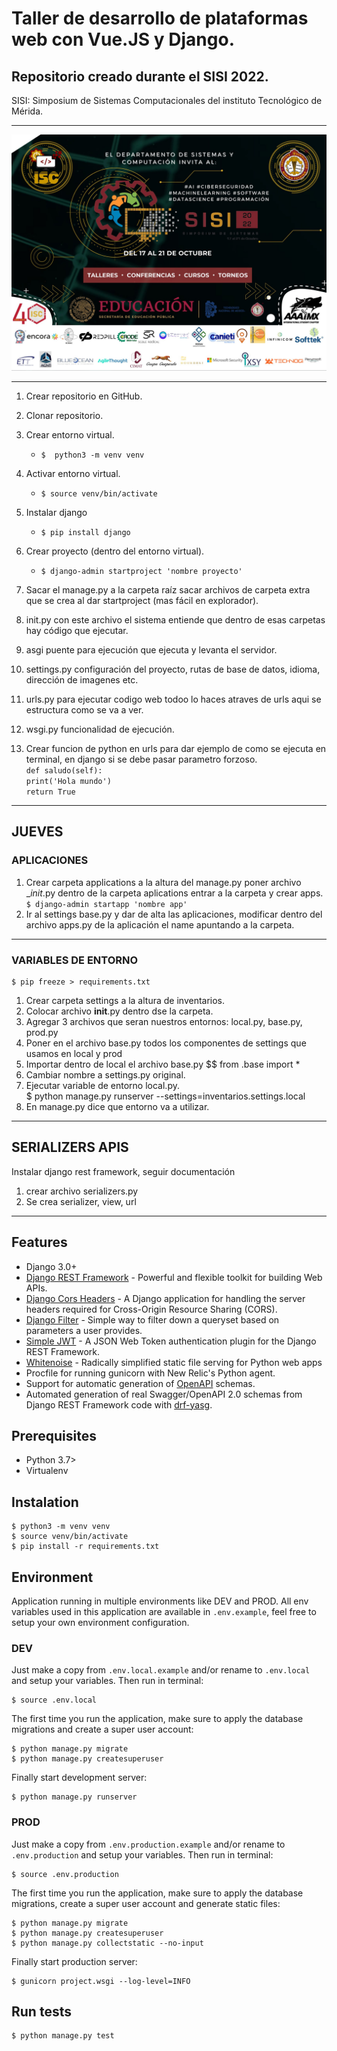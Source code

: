 # Taller de desarrollo de plataformas web con Vue.JS y Django.
## Repositorio creado durante el SISI 2022.

SISI: Simposium de Sistemas Computacionales del instituto Tecnológico de Mérida.

----------------------------------

![sisi2022](sisi22.jpg)

----------------------------------

1. Crear repositorio en GitHub.
2. Clonar repositorio.
3. Crear entorno virtual.
    - `$  python3 -m venv venv`
4. Activar entorno virtual.
    - `$ source venv/bin/activate`
5. Instalar django
    - `$ pip install django`
6. Crear proyecto (dentro del entorno virtual).
    - `$ django-admin startproject 'nombre proyecto'`
7. Sacar el manage.py a la carpeta raíz sacar archivos de carpeta extra que se crea al dar startproject (mas fácil en explorador).

8. init.py con este archivo el sistema entiende que dentro de esas carpetas hay código que ejecutar.
9. asgi puente para ejecución que ejecuta y levanta el servidor.
10. settings.py configuración del proyecto, rutas de base de datos, idioma, dirección de imagenes etc.
11. urls.py para ejecutar codigo web todoo lo haces atraves de urls aqui se estructura como se va a ver.
12. wsgi.py funcionalidad de ejecución.
13. Crear funcion de python en urls para dar ejemplo de como se ejecuta en terminal, en django si se debe pasar parametro forzoso.<br>
    `def saludo(self):` <br>
    `print('Hola mundo')` <br>
    `return True`
------------------------------------------

## JUEVES

### APLICACIONES

1. Crear carpeta applications a la altura del manage.py
poner archivo __init_.py dentro de la carpeta aplications
entrar a la carpeta y crear apps.  
`$ django-admin startapp 'nombre app'`
2. Ir al settings base.py y dar de alta las aplicaciones, modificar dentro del archivo apps.py de la aplicación el name apuntando a la carpeta.
-------------------------------------------
### VARIABLES DE ENTORNO
    $ pip freeze > requirements.txt
1. Crear carpeta settings a la altura de inventarios.
2. Colocar archivo __init__.py dentro dse la carpeta.
3. Agregar 3 archivos que seran nuestros entornos: local.py, base.py, prod.py
4. Poner en el archivo base.py todos los componentes de settings que usamos en local y prod
5. Importar dentro de local el archivo base.py $$ from .base import *
6. Cambiar nombre a settings.py original.
7. Ejecutar variable de entorno local.py. <br>
    $ python manage.py runserver --settings=inventarios.settings.local
8. En manage.py dice que entorno va a utilizar.

------------------------------------------
## SERIALIZERS APIS
Instalar django rest framework, seguir documentación
1. crear archivo serializers.py
2. Se crea serializer, view, url
-----------------------------------------
## Features

- Django 3.0+
- [Django REST Framework](https://www.django-rest-framework.org/) - Powerful and flexible toolkit for building Web APIs.
- [Django Cors Headers](https://pypi.org/project/django-cors-headers/) - A Django application for handling the server headers required for Cross-Origin Resource Sharing (CORS).
- [Django Filter](https://django-filter.readthedocs.io/en/stable/) - Simple way to filter down a queryset based on parameters a user provides.
- [Simple JWT](https://django-rest-framework-simplejwt.readthedocs.io/en/latest/) - A JSON Web Token authentication plugin for the Django REST Framework.
- [Whitenoise](http://whitenoise.evans.io/en/stable/) - Radically simplified static file serving for Python web apps
- Procfile for running gunicorn with New Relic's Python agent.
- Support for automatic generation of [OpenAPI](https://www.openapis.org/) schemas.
- Automated generation of real Swagger/OpenAPI 2.0 schemas from Django REST Framework code with [drf-yasg](https://drf-yasg.readthedocs.io/en/stable/).

## Prerequisites

- Python 3.7>
- Virtualenv
## Instalation

    $ python3 -m venv venv
    $ source venv/bin/activate
    $ pip install -r requirements.txt

## Environment

Application running in multiple environments like DEV and PROD. All env variables used in this application are available in `.env.example`, feel free to setup your own environment configuration.

### DEV

Just make a copy from `.env.local.example` and/or rename to `.env.local` and setup your variables. Then run in terminal:

    $ source .env.local

The first time you run the application, make sure to apply the database migrations and create a super user account:

    $ python manage.py migrate
    $ python manage.py createsuperuser

Finally start development server:

    $ python manage.py runserver

### PROD

Just make a copy from `.env.production.example` and/or rename to `.env.production` and setup your variables. Then run in terminal:

    $ source .env.production

The first time you run the application, make sure to apply the database migrations, create a super user account and generate static files:

    $ python manage.py migrate
    $ python manage.py createsuperuser
    $ python manage.py collectstatic --no-input

Finally start production server:

    $ gunicorn project.wsgi --log-level=INFO

## Run tests

    $ python manage.py test